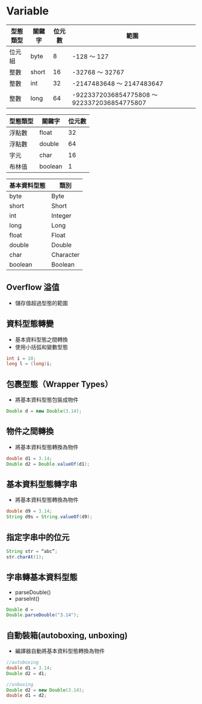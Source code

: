 # Variable

| 型態類型      | 關鍵字 | 位元數 | 範圍 |
| ----------- | ----------- |----------- |----------- |
| 位元組   | byte  |  8  | -128 ～ 127  |
| 整數   | short  |  16  | -32768 ～ 32767 |
| 整數   | int  |  32  | -2147483648 ～ 2147483647  |
| 整數   | long  |  64  | -9223372036854775808 ～ 9223372036854775807  |



| 型態類型      | 關鍵字 | 位元數 |
| ----------- | ----------- |----------- |
| 浮點數   | float  |  32  | 
| 浮點數   | double  |  64  | 
| 字元   | char  |  16  | 
| 布林值   | boolean  |  1  | 



| 基本資料型態      | 類別 |
| ----------- | ----------- |
| byte   | Byte  |
| short   | Short  | 
| int   | Integer  |
| long   | Long  | 
| float    | Float  |
| double   | Double  | 
| char   | Character  |
| boolean   | Boolean  | 

## Overflow 溢值
* 儲存值超過型態的範圍


## 資料型態轉變
* 基本資料型態之間轉換
* 使⽤⼩括弧和變數型態

```java
int i = 10;
long l = (long)i;
```

## 包裹型態（Wrapper Types）
* 將基本資料型態包裝成物件

```java
Double d = new Double(3.14);
```

## 物件之間轉換
* 將基本資料型態轉換為物件

```java
double d1 = 3.14;
Double d2 = Double.valueOf(d1);
```

## 基本資料型態轉字串
* 將基本資料型態轉換為物件

```java
double d9 = 3.14;
String d9s = String.valueOf(d9);
```

## 指定字串中的位元

```java
String str = “abc”;
str.charAt(1);
```

## 字串轉基本資料型態
* parseDouble()
* parseInt()

```java
Double d =
Double.parseDouble("3.14");
```

## ⾃動裝箱(autoboxing, unboxing)
* 編譯器⾃動將基本資料型態轉換為物件

```java
//autoboxing
double d1 = 3.14;
Double d2 = d1;

//unboxing
Double d2 = new Double(3.14);
double d1 = d2;
```
